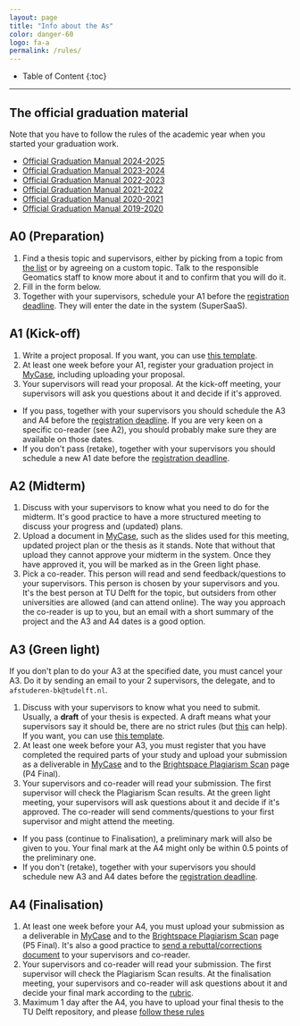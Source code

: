 ```yaml
---
layout: page
title: "Info about the As"
color: danger-60
logo: fa-a
permalink: /rules/
---
```


<div class="box" markdown="1"> 

* Table of Content
{:toc}

</div>

- - -

<section id="gradmanual">
</section>

## The official graduation material

Note that you have to follow the rules of the academic year when you started your graduation work.

- [Official Graduation Manual 2024-2025](GraduationManualGeomatics2024-2025.pdf)
- [Official Graduation Manual 2023-2024](GraduationManualGeomatics2023-2024.pdf)
- [Official Graduation Manual 2022-2023](GraduationManualGeomatics2022-2023.pdf)
- [Official Graduation Manual 2021-2022](GraduationManualGeomatics2021-2022.pdf)
- [Official Graduation Manual 2020-2021](GraduationManualGeomatics2020-2021.pdf)
- [Official Graduation Manual 2019-2020](GraduationManualGeomatics2019-2020.pdf)
   

## A0 (Preparation)

1. Find a thesis topic and supervisors, either by picking from a topic from [the list](../potentialtopics/) or by agreeing on a custom topic. Talk to the responsible Geomatics staff to know more about it and to confirm that you will do it.
2. Fill in the form below.
3. Together with your supervisors, schedule your A1 before the [registration deadline](../dates/). They will enter the date in the system (SuperSaaS).

<div data-tf-live="01JVYR7EZE44W3YHFMM1DED3Y3"></div><script src="//embed.typeform.com/next/embed.js"></script>

## A1 (Kick-off)

1. Write a project proposal. If you want, you can use [this template](../templates/#proposal).
2. At least one week before your A1, register your graduation project in [MyCase](https://mycase.tudelft.nl), including uploading your proposal.
3. Your supervisors will read your proposal. At the kick-off meeting, your supervisors will ask you questions about it and decide if it's approved.
  - If you pass, together with your supervisors you should schedule the A3 and A4 before the [registration deadline](../dates/). If you are very keen on a specific co-reader (see A2), you should probably make sure they are available on those dates.
  - If you don't pass (retake), together with your supervisors you should schedule a new A1 date before the [registration deadline](../dates/).

## A2 (Midterm)

1. Discuss with your supervisors to know what you need to do for the midterm. It's good practice to have a more structured meeting to discuss your progress and (updated) plans.
2. Upload a document in [MyCase](https://mycase.tudelft.nl), such as the slides used for this meeting, updated project plan or the thesis as it stands. <i class="fa-solid fa-triangle-exclamation"></i> Note that without that upload they cannot approve your midterm in the system. Once they have approved it, you will be marked as in the Green light phase.
3. Pick a co-reader. This person will read and send feedback/questions to your supervisors. This person is chosen by your supervisors and you. It's the best person at TU Delft for the topic, but outsiders from other universities are allowed (and can attend online). The way you approach the co-reader is up to you, but an email with a short summary of the project and the A3 and A4 dates is a good option.

## A3 (Green light)

<i class="fa-solid fa-triangle-exclamation"></i> If you don't plan to do your A3 at the specified date, you must cancel your A3. Do it by sending an email to your 2 supervisors, the delegate, and to `afstuderen-bk@tudelft.nl`.

1. Discuss with your supervisors to know what you need to submit. Usually, a **draft** of your thesis is expected. A draft means what your supervisors say it should be, there are no strict rules (but [this](../faq/#what-is-a-complete-draft-at-p4) can help). If you want, you can use [this template](../templates/#thesis).
2. At least one week before your A3, you must register that you have completed the required parts of your study and upload your submission as a deliverable in [MyCase](https://mycase.tudelft.nl) and to the [Brightspace Plagiarism Scan](https://brightspace.tudelft.nl/d2l/home/47493) page (P4 Final).
3. Your supervisors and co-reader will read your submission. The first supervisor will check the Plagiarism Scan results. At the green light meeting, your supervisors will ask questions about it and decide if it's approved. The co-reader will send comments/questions to your first supervisor and might attend the meeting. 
  - If you pass (continue to Finalisation), a preliminary mark will also be given to you. Your final mark at the A4 might only be within 0.5 points of the preliminary one.
  - If you don't (retake), together with your supervisors you should schedule new A3 and A4 dates before the [registration deadline](../dates/).


## A4 (Finalisation)

1. At least one week before your A4, you must upload your submission as a deliverable in [MyCase](https://mycase.tudelft.nl) and to the [Brightspace Plagiarism Scan](https://brightspace.tudelft.nl/d2l/home/47493) page (P5 Final). It's also a good practice to [send a rebuttal/corrections document](../tips/#with-the-p5-thesis-submit-a-rebuttalcorrections-document) to your supervisors and co-reader.
2. Your supervisors and co-reader will read your submission. The first supervisor will check the Plagiarism Scan results. At the finalisation meeting, your supervisors and co-reader will ask questions about it and decide your final mark according to the [rubric](../rubric/).
3. Maximum 1 day after the A4, you have to upload your final thesis to the TU Delft repository, and please [follow these rules](../faq/#how-to-upload-your-final-thesis-to-the-tud-repository)